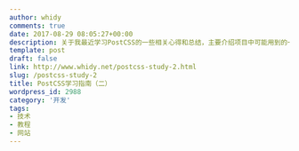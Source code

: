 ```yaml
---
author: whidy
comments: true
date: 2017-08-29 08:05:27+00:00
description: 关于我最近学习PostCSS的一些相关心得和总结，主要介绍项目中可能用到的一些插件比如autoprefixer，postcss-partial-import，postcss-advanced-variables，cssnano，postcss-px2rem，precss等等
template: post
draft: false
link: http://www.whidy.net/postcss-study-2.html
slug: /postcss-study-2
title: PostCSS学习指南（二）
wordpress_id: 2988
category: '开发'
tags:
- 技术
- 教程
- 网站
---
```


